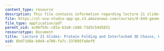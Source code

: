 ```yaml
---
content_type: resource
description: This file contains information regarding lecture 21 slides.
file: https://ol-ocw-studio-app-qa.s3.amazonaws.com/courses/6-849-geometric-folding-algorithms-linkages-origami-polyhedra-fall-2012/6bd71dbbb8d4a708fa7c237895fa6ef9_MIT6_849F12_slidesL21.pdf
file_type: application/pdf
parent_uid: ac06f5dc-c82a-b3a0-cb86-73d3c54d5831
resourcetype: Document
title: 'Lecture 21 Slides: Protein Folding and Interlocked 3D Chains, 6.849 Fall 2010'
uid: 6bd71dbb-b8d4-a708-fa7c-237895fa6ef9
---
```

